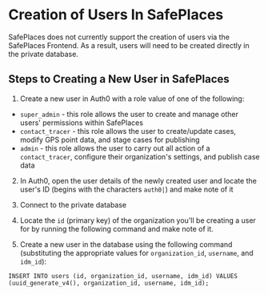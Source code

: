 # Creation of Users In SafePlaces

SafePlaces does not currently support the creation of users via the SafePlaces Frontend. As a result, users will need to be created directly in the private database.

## Steps to Creating a New User in SafePlaces

1. Create a new user in Auth0 with a role value of one of the following:

- `super_admin` - this role allows the user to create and manage other users' permissions within SafePlaces
- `contact_tracer` - this role allows the user to create/update cases, modify GPS point data, and stage cases for publishing
- `admin` - this role allows the user to carry out all action of a `contact_tracer`, configure their organization's settings, and publish case data

2. In Auth0, open the user details of the newly created user and locate the user's ID (begins with the characters `auth0|`) and make note of it

3. Connect to the private database

4. Locate the `id` (primary key) of the organization you'll be creating a user for by running the following command and make note of it.

5. Create a new user in the database using the following command (substituting the appropriate values for  `organization_id`, `username`, and  `idm_id`):

  `INSERT INTO users (id, organization_id, username, idm_id) VALUES (uuid_generate_v4(), organization_id, username, idm_id);`
